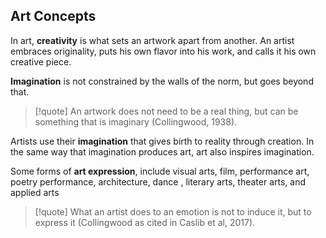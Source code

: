 ## Art Concepts
In art, **creativity** is what sets an artwork apart from another. An artist embraces originality, puts his own flavor into his work, and calls it his own creative piece.

**Imagination** is not constrained by the walls of the norm, but goes beyond that. 

>[!quote]
>An artwork does not need to be a real thing, but can be something that is imaginary (Collingwood, 1938).

Artists use their **imagination** that gives birth to reality through creation. In the same way that imagination produces art, art also inspires imagination.

Some forms of **art expression**, include visual arts, film, performance art, poetry performance, architecture, dance , literary arts, theater arts, and applied arts

> [!quote]
> What an artist does to an emotion is not to induce it, but to express it 
> (Collingwood as cited in Caslib et al, 2017).
